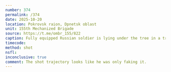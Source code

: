 ```yaml
---
number: 374
permalink: /374
date: 2025-10-20
location: Pokrovsk raion, Dpnetsk oblast
unit: 155th Mechanized Brigade
source: https://t.me/ombr_155/822
caption: Fully equipped Russian soldier is lying under the tree in a tree line, receives close hit of unknown type, points his AK at his temple and pulls the trigger
timecode: 
method: shot
nsfl: 
inconclusive: true
comment: The shot trajectory looks like he was only faking it.
---
```

<script async src="https://telegram.org/js/telegram-widget.js?22" data-telegram-post="ombr_155/822" data-width="100%" data-userpic="false"></script>